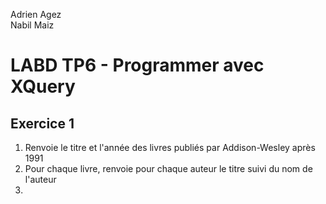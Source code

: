 Adrien Agez <br/>
Nabil Maiz

# LABD TP6 - Programmer avec XQuery

## Exercice 1 

1. Renvoie le titre et l'année des livres publiés par Addison-Wesley après 1991
2. Pour chaque livre, renvoie pour chaque auteur le titre suivi du nom de l'auteur
3. 